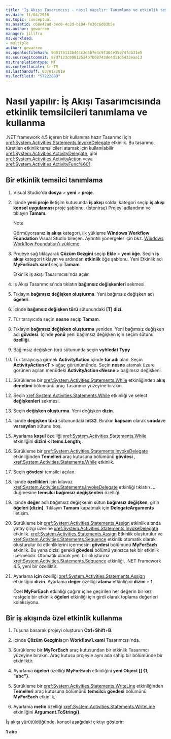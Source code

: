 ```yaml
---
title: 'İş Akışı Tasarımcısı - nasıl yapılır: Tanımlama ve etkinlik temsilcileri kullanma'
ms.date: 11/04/2016
ms.topic: conceptual
ms.assetid: c68e42ad-3ec0-4c2d-b104-fe36c6d83b5e
ms.author: gewarren
manager: jillfra
ms.workload:
- multiple
author: gewarren
ms.openlocfilehash: 9d0176113b444c2d5b7e4c9f304e35974fdb31e5
ms.sourcegitcommit: 87d7123c09812534b7b08743de4d11d6433eaa13
ms.translationtype: MT
ms.contentlocale: tr-TR
ms.lasthandoff: 03/01/2019
ms.locfileid: "57222889"
---
```

# <a name="how-to-define-and-consume-activity-delegates-in-the-workflow-designer"></a>Nasıl yapılır: İş Akışı Tasarımcısında etkinlik temsilcileri tanımlama ve kullanma

.NET framework 4.5 içeren bir kullanıma hazır Tasarımcı için <xref:System.Activities.Statements.InvokeDelegate> etkinlik. Bu tasarımcı, türetilen etkinlik temsilcileri atamak için kullanılabilir <xref:System.Activities.ActivityDelegate>, gibi <xref:System.Activities.ActivityAction> veya <xref:System.Activities.ActivityFunc%601>.

## <a name="define-an-activity-delegate"></a>Bir etkinlik temsilci tanımlama

1. Visual Studio'da **dosya** > **yeni** > **proje**.

2. İçinde **yeni proje** iletişim kutusunda **iş akışı** solda, kategori seçip **iş akışı konsol uygulaması** proje şablonu. (İstenirse) Projeyi adlandırın ve tıklayın **Tamam**.

   > [!NOTE]
   > Görmüyorsanız **iş akışı** kategori, ilk yükleme **Windows Workflow Foundation** Visual Studio bileşen. Ayrıntılı yönergeler için bkz. [Windows Workflow Foundation'ı yükleme](developing-applications-with-the-workflow-designer.md#install-windows-workflow-foundation).

3. Projeye sağ tıklayarak **Çözüm Gezgini** seçip **Ekle** > **yeni öğe**. Seçin **iş akışı** kategori tıklayın ve ardından **etkinlik** öğe şablonu. Yeni Etkinlik adı **MyForEach.xaml** seçip **Tamam**.

   Etkinlik iş akışı Tasarımcısı'nda açılır.

4. İş Akışı Tasarımcısı'nda tıklatın **bağımsız değişkenleri** sekmesi.

5. Tıklayın **bağımsız değişken oluşturma**. Yeni bağımsız değişken adı **öğeleri**.

6. İçinde **bağımsız değişken türü** sütunundaki **[T] dizi**.

7. Tür tarayıcıda seçin **nesne** seçip **Tamam**.

8. Tıklayın **bağımsız değişken oluşturma** yeniden. Yeni bağımsız değişken adı **gövdesi**. İçinde **yönü** yeni bağımsız değişken için seçim sütunu **özelliği**.

9. Bağımsız değişken türü sütununda seçin **vyhledat Typy**

10. Tür tarayıcıya girmek **ActivityAction** içinde **tür adı** alan. Seçin **ActivityAction\<T >** ağaç görünümünde. Seçin **nesne** atamak üzere görünen açılan menüdeki **ActivityAction\<Nesne >** bağımsız değişkeni.

11. Sürükleme bir <xref:System.Activities.Statements.While> etkinliğinden **akış denetimi** bölümünü araç Tasarımcı yüzeyine bırakın.

12. Seçin <xref:System.Activities.Statements.While> etkinliği ve select **değişkenleri** sekmesi.

13. Seçin **değişken oluşturma**. Yeni değişken **dizin**.

14. İçinde **değişken türü** sütunundaki **Int32**. Bırakın **kapsam** olarak **sırada**ve **varsayılan** sütunu boş.

15. Ayarlama **koşul** özelliği <xref:System.Activities.Statements.While> etkinliğini **dizini < Items.Length;**.

16. Sürükleme bir <xref:System.Activities.Statements.InvokeDelegate> etkinliğinden **Temelleri** araç kutusuna bölümünü **gövdesi** , <xref:System.Activities.Statements.While> etkinlik.

17. Seçin **gövdesi** temsilci açılan.

18. İçinde **özellikleri** için kılavuz <xref:System.Activities.Statements.InvokeDelegate> etkinliği tıklatın **...**  düğmesine **temsilci bağımsız değişkenleri** özelliği.

19. İçinde **değer** adlı bağımsız değişkenin sütun **bağımsız değişken**, girin **öğeleri [dizin]**. Tıklayın **Tamam** kapatmak için **DelegateArguments** iletişim.

20. Sürükleme bir <xref:System.Activities.Statements.Assign> etkinlik altında yatay çizgi üzerine <xref:System.Activities.Statements.InvokeDelegate> etkinlik. <xref:System.Activities.Statements.Assign> Etkinlik oluşturulur ve <xref:System.Activities.Statements.Sequence> etkinlik otomatik olarak oluşturulur iki etkinliklerini içermesini **gövdesi** bölümünü **MyForEach** etkinlik. Bu yana dizisi gerekli **gövdesi** bölümü yalnızca tek bir etkinlik içermelidir. Otomatik olarak yeni bir oluşturma <xref:System.Activities.Statements.Sequence> etkinliği, .NET Framework 4.5, yeni bir özelliktir.

21. Ayarlama **için** özelliği <xref:System.Activities.Statements.Assign> etkinliğini **dizin**. Ayarlama **değer** özelliği **atama** etkinliğini **dizini + 1**.

    Özel **MyForEach** etkinliği çağırır içine geçirilen her değerin bir kez rastgele bir etkinlik **öğeleri** etkinliği için girdi olarak toplama değerleri koleksiyonu.

## <a name="use-the-custom-activity-in-a-workflow"></a>Bir iş akışında özel etkinlik kullanma

1.  Tuşuna basarak projeyi oluşturun **Ctrl**+**Shift**+**B**.

2.  İçinde **Çözüm Gezgini**açın **Workflow1.xaml** Tasarımcısı'nda.

3.  Sürükleme bir **MyForEach** araç kutusundan bir etkinlik Tasarımcı yüzeyine bırakın. Araç kutusu projeyle aynı ada sahip bir bölümünde bir etkinliktir.

4.  Ayarlama **öğeleri** özelliği **MyForEach** etkinliğini **yeni Object [] {1, "abc"}**.

5.  Sürükleme bir <xref:System.Activities.Statements.WriteLine> etkinliğinden **Temelleri** araç kutusuna bölümünü **temsilci: gövdesi** bölümünü **MyForEach** etkinlik.

6.  Ayarlama **metin** özelliği <xref:System.Activities.Statements.WriteLine> etkinliğini **Argument.ToString()**.

İş akışı yürütüldüğünde, konsol aşağıdaki çıktıyı gösterir:

**1**
**abc**